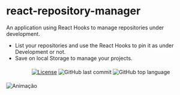 # react-repository-manager
An application using React Hooks to manage repositories under development.

- List your repositories and use the React Hooks to pin it as under Development or not.
- Save on local Storage to manage your projects.

<div align="center" style="margin: 20px; text-align: center">

  [![License](http://img.shields.io/:license-mit-blue.svg?style=flat-square)](https://github.com/BinaryLeo/react-repository-manager/blob/main/LICENSE)
  ![GitHub last commit](https://img.shields.io/github/last-commit/BinaryLeo/react-repository-manager?style=flat-square)
  ![GitHub top language](https://img.shields.io/github/languages/top/BinaryLeo/react-repository-manager?style=flat-square)

</div>



![Animação](https://user-images.githubusercontent.com/72607039/160601747-17cea240-38e1-4c98-bf45-c04883be2663.gif)
